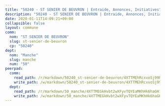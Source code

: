 ```yaml
---
title: "50240 - ST SENIER DE BEUVRON | Entraide, Annonces, Initiatives"
description: "50240 - ST SENIER DE BEUVRON | Entraide, Annonces, Initiatives"
date: 2020-01-11T14:09:21+09:00
collapsible: false
layout: commune
comm:
  nom: "ST SENIER DE BEUVRON"
  slug: st-senier-de-beuvron
  cp: "50240"
dept:
  nom: "Manche"
  slug: manche
  num: "50"
peerpad:
  comm:
    read_path: /r/markdown/50240_st-senier-de-beuvron/4XTTMEhRcxvoSj99P4oohTMjwcs9BK6AHm5WKskyf6bmgwAzC
    write_path: /w/markdown/50240_st-senier-de-beuvron/4XTTMEhRcxvoSj99P4oohTMjwcs9BK6AHm5WKskyf6bmgwAzC-K3TgTrwH1N2TeLphvXggkXyrzGhtyoZamQ2Euk6FEYUaRJjMn6vweKhzWBxUK4gHLtjK5a7tPpsDnvrvAzHy98r3LvkDTAR4Dx3yQtjXtpktpHvTqnwB6RsYM5HuioxujVVkJF8t
  dept:
    read_path: /r/markdown/50_manche/4XTTMEGkHvbt2wXFyvTQYEaMKhHk6haGH1SzsRNevKgBDTuXr
    write_path: /w/markdown/50_manche/4XTTMEGkHvbt2wXFyvTQYEaMKhHk6haGH1SzsRNevKgBDTuXr-K3TgUSx1rwmRRLqHcTLLdo4dVfTRKvf94KKagmUFPevWSp2f9nuc6fJF25TtLArzK8teuQ5TvuAMqW38N2MYgT18hBoXtjmKX9WuSn2vkujmSJPp3gF4gsuMmfEM8Th4Ap94heFE
---
```


